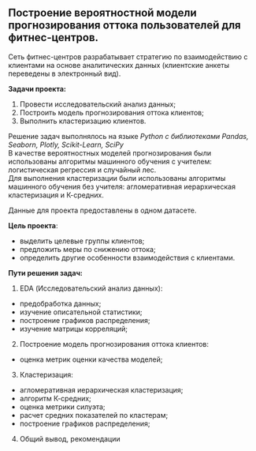 ## Построение вероятностной модели прогнозирования оттока пользователей для фитнес-центров.

Сеть фитнес-центров разрабатывает стратегию по взаимодействию с клиентами на основе аналитических данных (клиентские анкеты переведены в электронный вид).

**Задачи проекта:**
1) Провести исследовательский анализ данных;
2) Построить модель прогнозирования оттока клиентов;
3) Выполнить кластеризацию клиентов.

Решение задач выполнялось на языке *Python с библиотеками Pandas, Seaborn, Plotly, Scikit-Learn, SciPy*\
В качестве вероятностных моделей прогнозирования были использованы алгоритмы машинного обучения с учителем: логистическая регрессия и случайный лес.\
Для выполнения кластеризации были использованы алгоритмы машинного обучения без учителя: агломеративная иерархическая кластеризация и К-средних.

Данные для проекта предоставлены в одном датасете.

**Цель проекта**:
- выделить целевые группы клиентов;
- предложить меры по снижению оттока;
- определить другие особенности взаимодействия с клиентами.

**Пути решения задач:**
1) EDA (Исследовательский анализ данных):
 * предобработка данных;
 * изучение описательной статистики;
 * построение графиков распределения;
 * изучение матрицы корреляций;
2) Построение модель прогнозирования оттока клиентов:
 * оценка метрик оценки качества моделей;
3) Кластеризация:
 * агломеративная иерархическая кластеризация;
 * алгоритм К-средних;
 * оценка метрики силуэта;
 * расчет средних показателей по кластерам;
 * построение графиков распределения;
4) Общий вывод, рекомендации




